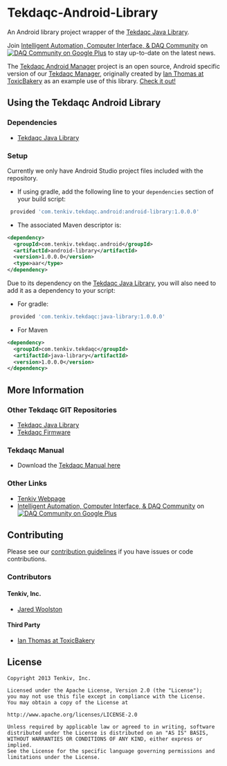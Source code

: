 Tekdaqc-Android-Library
=======================

An Android library project wrapper of the [Tekdaqc Java Library](https://github.com/Tenkiv/Tekdaqc-Java-Library).

Join [Intelligent Automation, Computer Interface, & DAQ Community](https://plus.google.com/u/0/communities/109351353187504550254) on [![DAQ Community on Google Plus](https://ssl.gstatic.com/images/icons/gplus-16.png)](https://plus.google.com/u/0/communities/109351353187504550254) to stay up-to-date on the latest news.

The [Tekdaqc Android Manager](https://github.com/Tenkiv/Tekdaqc-Android-Manager) project is an open source, Android specific version of our [Tekdaqc Manager](https://github.com/Tenkiv/Tekdaqc-Manager), originally created by [Ian Thomas at ToxicBakery](https://github.com/ToxicBakery) as an example use of this library. [Check it out!](https://github.com/Tenkiv/Tekdaqc-Android-Manager)

## Using the Tekdaqc Android Library

### Dependencies
* [Tekdaqc Java Library](https://github.com/Tenkiv/Tekdaqc-Java-Library)

### Setup

Currently we only have Android Studio project files included with the repository. 

* If using gradle, add the following line to your `dependencies` section of your build script:
```gradle
 provided 'com.tenkiv.tekdaqc.android:android-library:1.0.0.0'
 ```
* The associated Maven descriptor is:
```xml 
<dependency>
  <groupId>com.tenkiv.tekdaqc.android</groupId>
  <artifactId>android-library</artifactId>
  <version>1.0.0.0</version>
  <type>aar</type>
</dependency>
```

Due to its dependency on the [Tekdaqc Java Library](https://github.com/Tenkiv/Tekdaqc-Java-Library), you will also need to add it as a dependency to your script:

* For gradle:
```gradle
 provided 'com.tenkiv.tekdaqc:java-library:1.0.0.0'
 ```

* For Maven
```xml
<dependency>
  <groupId>com.tenkiv.tekdaqc</groupId>
  <artifactId>java-library</artifactId>
  <version>1.0.0.0</version>
</dependency>
```

## More Information

### Other Tekdaqc GIT Repositories
* [Tekdaqc Java Library](https://github.com/Tenkiv/Tekdaqc-Java-Library)
* [Tekdaqc Firmware](https://github.com/Tenkiv/Tekdaqc-Firmware)

### Tekdaqc Manual
* Download the [Tekdaqc Manual here](http://www.tenkiv.com/tekdaqc_manual_pdf_v3.pdf)

### Other Links
* [Tenkiv Webpage](http://www.tenkiv.com/)
* [Intelligent Automation, Computer Interface, & DAQ Community](https://plus.google.com/u/0/communities/109351353187504550254) on [![DAQ Community on Google Plus](https://ssl.gstatic.com/images/icons/gplus-16.png)](https://plus.google.com/u/0/communities/109351353187504550254)

## Contributing

Please see our [contribution guidelines](https://github.com/Tenkiv/Tekdaqc-Android-Library/blob/master/CONTRIBUTING.md) if you have issues or code contributions.

### Contributors
#### Tenkiv, Inc.
* [Jared Woolston](https://github.com/jwoolston)

#### Third Party
* [Ian Thomas at ToxicBakery](https://github.com/ToxicBakery)

## License

    Copyright 2013 Tenkiv, Inc.
    
    Licensed under the Apache License, Version 2.0 (the "License");
    you may not use this file except in compliance with the License.
    You may obtain a copy of the License at
    
    http://www.apache.org/licenses/LICENSE-2.0
    
    Unless required by applicable law or agreed to in writing, software
    distributed under the License is distributed on an "AS IS" BASIS,
    WITHOUT WARRANTIES OR CONDITIONS OF ANY KIND, either express or implied.
    See the License for the specific language governing permissions and
    limitations under the License.

